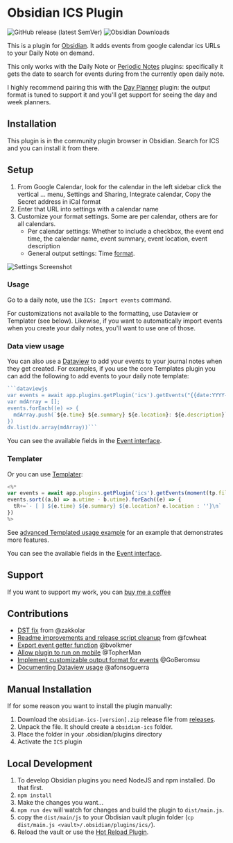 # Obsidian ICS Plugin

![GitHub release (latest SemVer)](https://img.shields.io/github/v/release/muness/obsidian-ics?style=for-the-badge&sort=semver) ![Obsidian Downloads](https://img.shields.io/badge/dynamic/json?logo=obsidian&color=%23483699&label=downloads&query=%24%5B%22ics%22%5D.downloads&url=https%3A%2F%2Fraw.githubusercontent.com%2Fobsidianmd%2Fobsidian-releases%2Fmaster%2Fcommunity-plugin-stats.json&style=for-the-badge)

This is a plugin for [Obsidian](https://obsidian.md). It adds events from google calendar ics URLs to your Daily Note on demand.

This only works with the Daily Note or [Periodic Notes](https://github.com/liamcain/obsidian-periodic-notes) plugins: specifically it gets the date to search for events during from the currently open daily note.

I highly recommend pairing this with the [Day Planner](https://github.com/ivan-lednev/obsidian-day-planner) plugin: the output format is tuned to support it and you'll get support for seeing the day and week planners.

## Installation

This plugin is in the community plugin browser in Obsidian. Search for ICS and you can install it from there.

## Setup

1. From Google Calendar, look for the calendar in the left sidebar click the vertical … menu, Settings and Sharing, Integrate calendar, Copy the Secret address in iCal format
2. Enter that URL into settings with a calendar name
3. Customize your format settings. Some are per calendar, others are for all calendars.
   - Per calendar settings: Whether to include a checkbox, the event end time, the calendar name, event summary, event location, event description
   - General output settings: Time [format](https://momentjs.com/docs/#/displaying/).

![Settings Screenshot](https://github.com/muness/obsidian-ics/blob/master/docs/2023-09-03-settings.png?raw=true)

### Usage

Go to a daily note, use the `ICS: Import events` command.

For customizations not available to the formatting, use Dataview or Templater (see below). Likewise, if you want to automatically import events when you create your daily notes, you'll want to use one of those.

### Data view usage

You can also use a [Dataview](https://blacksmithgu.github.io/obsidian-dataview/) to add your events to your journal notes when they get created. For examples, if you use the core Templates plugin you can add the following to add events to your daily note template:

```javascript
```dataviewjs
var events = await app.plugins.getPlugin('ics').getEvents("{{date:YYYY-MM-DD}}");
var mdArray = [];
events.forEach((e) => {
  mdArray.push(`${e.time} ${e.summary} ${e.location}: ${e.description}`.trim())
})
dv.list(dv.array(mdArray))```
```

You can see the available fields in the [Event interface](https://github.com/muness/obsidian-ics/blob/master/src/IEvent.ts).

### Templater

Or you can use [Templater](https://github.com/SilentVoid13/Templater):

```javascript
<%*
var events = await app.plugins.getPlugin('ics').getEvents(moment(tp.file.title,'YYYY-MM-DD'));
events.sort((a,b) => a.utime - b.utime).forEach((e) => {
  tR+=`- [ ] ${e.time} ${e.summary} ${e.location? e.location : ''}\n`
})
%>
```

See [advanced Templated usage example](https://github.com/muness/obsidian-ics/discussions/74#discussion-5779931) for an example that demonstrates more features.

You can see the available fields in the [Event interface](https://github.com/muness/obsidian-ics/blob/master/src/IEvent.ts).

## Support

If you want to support my work, you can [buy me a coffee](https://www.buymeacoffee.com/muness)

## Contributions

- [DST fix](https://github.com/muness/obsidian-ics/pull/17) from @zakkolar
- [Readme improvements and release script cleanup](https://github.com/muness/obsidian-ics/pull/22) from @fcwheat
- [Export event getter function](https://github.com/muness/obsidian-ics/pull/33) @bvolkmer
- [Allow plugin to run on mobile](https://github.com/muness/obsidian-ics/pull/46) @TopherMan
- [Implement customizable output format for events](https://github.com/muness/obsidian-ics/pull/55) @GoBeromsu
- [Documenting Dataview usage](https://github.com/muness/obsidian-ics/issues/56#issuecomment-1746417368) @afonsoguerra

## Manual Installation

If for some reason you want to install the plugin manually:

1. Download the `obsidian-ics-[version].zip` release file from [releases](https://github.com/muness/obsidian-ics/releases).
2. Unpack the file. It should create a `obsidian-ics` folder.
3. Place the folder in your .obsidian/plugins directory
4. Activate the `ICS` plugin

## Local Development

1. To develop Obsidian plugins you need NodeJS and npm installed. Do that first.
2. `npm install`
3. Make the changes you want...
4. `npm run dev` will watch for changes and build the plugin to `dist/main.js`.
5. copy the `dist/main/js` to your Obdisian vault plugin folder (`cp dist/main.js <vault>/.obsidian/plugins/ics/`).
6. Reload the vault or use the [Hot Reload Plugin](https://github.com/pjeby/hot-reload).
